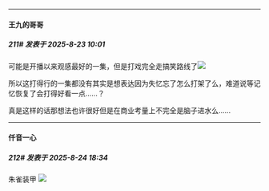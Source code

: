 ﻿
*****

####  王九的哥哥  
##### 211#       发表于 2025-8-23 10:01

可能是开播以来观感最好的一集，但是打戏完全走搞笑路线了<img src="https://static.stage1st.com/image/smiley/face2017/068.png" referrerpolicy="no-referrer">

所以这打得行的一集都没有其实是想表达因为失忆忘了怎么打架了么，难道说等记忆恢复了会打得好看一点……？

真是这样的话那想法也许很好但是在商业考量上不完全是脑子进水么……


*****

####  仟音一心  
##### 212#       发表于 2025-8-24 18:34

朱雀装甲
<img src="https://p.sda1.dev/26/53f67c2930cada35c1cbd3e2c6a87805/image.jpg" referrerpolicy="no-referrer">

